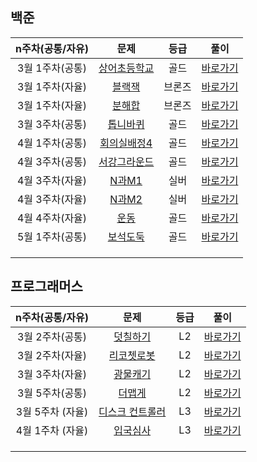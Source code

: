 ## 백준

| n주차(공통/자유) |                         문제                          |  등급  |                    풀이                    |
| :--------------: | :---------------------------------------------------: | :----: | :----------------------------------------: |
| 3월 1주차(공통)  | [상어초등학교](https://www.acmicpc.net/problem/21608) |  골드  |    [바로가기](./백준/구현/상어초등학교)    |
| 3월 1주차(자율)  |    [블랙잭](https://www.acmicpc.net/problem/2798)     | 브론즈 |    [바로가기](./백준/브루트포스/블랙잭)    |
| 3월 1주차(자율)  |    [분해합](https://www.acmicpc.net/problem/2231)     | 브론즈 |    [바로가기](./백준/브루트포스/분해합)    |
| 3월 3주차(공통)  |   [톱니바퀴](https://www.acmicpc.net/problem/14891)   |  골드  |    [바로가기](./백준/구현/톱니바퀴_DFS)    |
| 4월 1주차(공통)  | [회의실배정4](https://www.acmicpc.net/problem/19623)  |  골드  |     [바로가기](./백준/DP/회의실배정4)      |
| 4월 3주차(공통)  | [서강그라운드](https://www.acmicpc.net/problem/14938) |  골드  | [바로가기](./백준/다익스트라/서강그라운드) |
| 4월 3주차(자율)  |    [N과M1](https://www.acmicpc.net/problem/15649)     |  실버  |     [바로가기](./백준/백트래킹/N과M1)      |
| 4월 3주차(자율)  |    [N과M2](https://www.acmicpc.net/problem/15650)     |  실버  |     [바로가기](./백준/백트래킹/N과M2)      |
| 4월 4주차(자율)  |     [운동](https://www.acmicpc.net/problem/1956)      |  골드  |       [바로가기](./백준/그래프/운동)       |
| 5월 1주차(공통)  |   [보석도둑](https://www.acmicpc.net/problem/1202)    |  골드  |   [바로가기](./백준/우선순위큐/보석도둑)   |
|                  |                                                       |        |                                            |
|                  |                                                       |        |                                            |
|                  |                                                       |        |                                            |



## 프로그래머스

| n주차(공통/자유) |                             문제                             | 등급 |                         풀이                          |
| :--------------: | :----------------------------------------------------------: | :--: | :---------------------------------------------------: |
| 3월 2주차(공통)  | [덧칠하기](https://school.programmers.co.kr/learn/courses/30/lessons/161989) |  L2  |      [바로가기](./프로그래머스/Level2/덧칠하기)       |
| 3월 2주차(자율)  | [리코쳇로봇](https://school.programmers.co.kr/learn/courses/30/lessons/169199) |  L2  |     [바로가기](./프로그래머스/Level2/리코쳇로봇)      |
| 3월 3주차(자율)  | [광물캐기](https://school.programmers.co.kr/learn/courses/30/lessons/172927) |  L2  |      [바로가기](./프로그래머스/Level2/광물캐기)       |
| 3월 5주차(공통)  | [더맵게](https://school.programmers.co.kr/learn/courses/30/lessons/42626) |  L2  |       [바로가기](./프로그래머스/Level2/더맵게)        |
| 3월 5주차 (자율) | [디스크 컨트롤러](https://school.programmers.co.kr/learn/courses/30/lessons/42627) |  L3  | [바로가기](./프로그래머스/Level3/디스크컨트롤러_Heap) |
| 4월 1주차 (자율) | [입국심사](https://school.programmers.co.kr/learn/courses/30/lessons/43238) |  L3  |  [바로가기](./프로그래머스/Level3/입국심사_이분탐색)  |
|                  |                                                              |      |                                                       |
|                  |                                                              |      |                                                       |
|                  |                                                              |      |                                                       |

